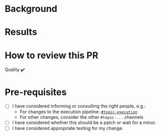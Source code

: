 # Background

<!-- Why does this PR exist? -->

# Results

<!-- Describe the result of the change including a link to any resolved issues. -->

# How to review this PR

<!--
Describe how you want people to review the pull request.
Perhaps you just want an "in principal" review to prove an idea.
Perhaps you want specific people to test the resulting changes.
-->

Quality :heavy_check_mark:
<!-- Describe focus areas (if any): Review tests/ Exploratory testing/ Smoke testing? -->

# Pre-requisites
- [ ] I have considered informing or consulting the right people, e.g.:
  - For changes to the execution pipeline: [`#topic-execution`](https://octopusdeploy.slack.com/archives/C3KT1DFSM)
  - For other changes, consider the other `#topic-...` channels
- [ ] I have considered whether this should be a patch or wait for a minor.
- [ ] I have considered appropriate testing for my change.
    <!-- Describe what has been covered: Automated testing/ Exploratory testing/ Nothing required?
         Is the build green? -->
